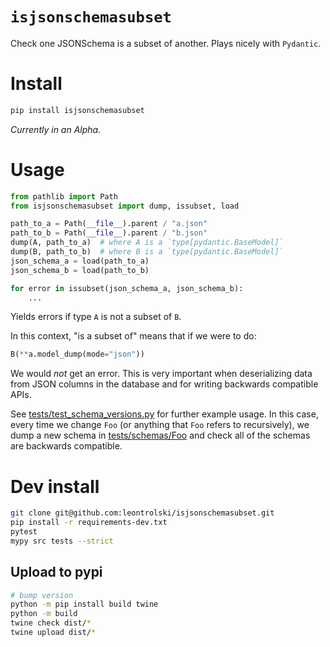 # `isjsonschemasubset`

Check one JSONSchema is a subset of another. Plays nicely with `Pydantic`.

# Install

```bash
pip install isjsonschemasubset
```

_Currently in an Alpha._

# Usage

```python
from pathlib import Path
from isjsonschemasubset import dump, issubset, load

path_to_a = Path(__file__).parent / "a.json"
path_to_b = Path(__file__).parent / "b.json"
dump(A, path_to_a)  # where A is a `type[pydantic.BaseModel]`
dump(B, path_to_b)  # where B is a `type[pydantic.BaseModel]`
json_schema_a = load(path_to_a)
json_schema_b = load(path_to_b)

for error in issubset(json_schema_a, json_schema_b):
    ...
```

Yields errors if type `A` is not a subset of `B`.

In this context, "is a subset of" means that if we were to do:

```python
B(**a.model_dump(mode="json"))
```

We would _not_ get an error. This is very important when deserializing data from JSON columns in the database and for writing backwards compatible APIs.

See [tests/test_schema_versions.py](tests/test_schema_versions.py) for further example usage. In this case, every time we change `Foo` (or anything that `Foo` refers to recursively), we dump a new schema in [tests/schemas/Foo](tests/schemas/Foo) and check all of the schemas are backwards compatible.


# Dev install

```bash
git clone git@github.com:leontrolski/isjsonschemasubset.git
pip install -r requirements-dev.txt
pytest
mypy src tests --strict
```

## Upload to pypi

```bash
# bump version
python -m pip install build twine
python -m build
twine check dist/*
twine upload dist/*
```
